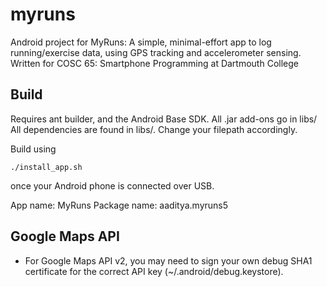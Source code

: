 myruns
======

Android project for MyRuns: A simple, minimal-effort app to log running/exercise data, using GPS tracking and accelerometer sensing. Written for COSC 65: Smartphone Programming at Dartmouth College

Build
-----
Requires ant builder, and the Android Base SDK. All .jar add-ons go in libs/
All dependencies are found in libs/. Change your filepath accordingly. 

Build using
```
./install_app.sh 
```

once your Android phone is connected over USB. 

App name: MyRuns
Package name: aaditya.myruns5

Google Maps API 
- 
* For Google Maps API v2, you may need to sign your own debug SHA1 certificate
for the correct API key (~/.android/debug.keystore).

